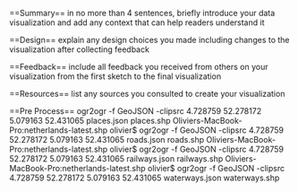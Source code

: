 ==Summary== 
in no more than 4 sentences, briefly introduce your data visualization and add any context that can help readers understand it

==Design==
explain any design choices you made including changes to the visualization after collecting feedback

==Feedback==
include all feedback you received from others on your visualization from the first sketch to the final visualization

==Resources==
list any sources you consulted to create your visualization

==Pre Process==
ogr2ogr -f GeoJSON -clipsrc 4.728759 52.278172 5.079163 52.431065 places.json places.shp
Oliviers-MacBook-Pro:netherlands-latest.shp olivier$ ogr2ogr -f GeoJSON -clipsrc 4.728759 52.278172 5.079163 52.431065 roads.json roads.shp
Oliviers-MacBook-Pro:netherlands-latest.shp olivier$ ogr2ogr -f GeoJSON -clipsrc 4.728759 52.278172 5.079163 52.431065 railways.json railways.shp
Oliviers-MacBook-Pro:netherlands-latest.shp olivier$ ogr2ogr -f GeoJSON -clipsrc 4.728759 52.278172 5.079163 52.431065 waterways.json waterways.shp